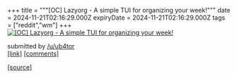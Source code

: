 +++
title = """[OC] Lazyorg - A simple TUI for organizing your week!"""
date = 2024-11-21T02:16:29.000Z
expiryDate = 2024-11-21T02:16:29.000Z
tags = ["reddit","wm"]
+++
[![[OC] Lazyorg - A simple TUI for organizing your week!](https://b.thumbs.redditmedia.com/ZmchtwggIMMKvjrTNsqeiYG0Y2C53W816dEMG7PyHbY.jpg "[OC] Lazyorg - A simple TUI for organizing your week!")](https://www.reddit.com/r/unixporn/comments/1gw5c9m/oc_lazyorg_a_simple_tui_for_organizing_your_week/)

submitted by [/u/ub4tor](https://www.reddit.com/user/ub4tor)  
[\[link\]](/r/commandline/comments/1gsq9qk/lazyorg_a_simple_tui_for_organizing_your_week/) [\[comments\]](https://www.reddit.com/r/unixporn/comments/1gw5c9m/oc_lazyorg_a_simple_tui_for_organizing_your_week/)

[[source]](https://www.reddit.com/r/unixporn/comments/1gw5c9m/oc_lazyorg_a_simple_tui_for_organizing_your_week/)
